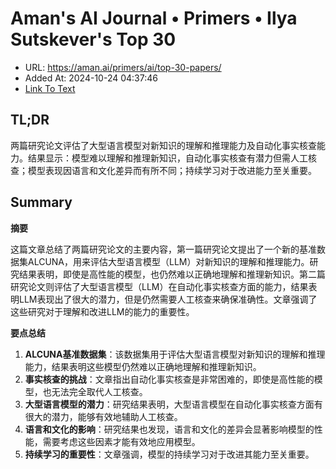 # Aman's AI Journal • Primers • Ilya Sutskever's Top 30
- URL: https://aman.ai/primers/ai/top-30-papers/
- Added At: 2024-10-24 04:37:46
- [Link To Text](2024-10-24-aman's-ai-journal-•-primers-•-ilya-sutskever's-top-30_raw.md)

## TL;DR
两篇研究论文评估了大型语言模型对新知识的理解和推理能力及自动化事实核查能力。结果显示：模型难以理解和推理新知识，自动化事实核查有潜力但需人工核查；模型表现因语言和文化差异而有所不同；持续学习对于改进能力至关重要。

## Summary
**摘要**

这篇文章总结了两篇研究论文的主要内容，第一篇研究论文提出了一个新的基准数据集ALCUNA，用来评估大型语言模型（LLM）对新知识的理解和推理能力。研究结果表明，即使是高性能的模型，也仍然难以正确地理解和推理新知识。第二篇研究论文则评估了大型语言模型（LLM）在自动化事实核查方面的能力，结果表明LLM表现出了很大的潜力，但是仍然需要人工核查来确保准确性。文章强调了这些研究对于理解和改进LLM的能力的重要性。

**要点总结**

1.  **ALCUNA基准数据集**：该数据集用于评估大型语言模型对新知识的理解和推理能力，结果表明这些模型仍然难以正确地理解和推理新知识。
2.  **事实核查的挑战**：文章指出自动化事实核查是非常困难的，即使是高性能的模型，也无法完全取代人工核查。
3.  **大型语言模型的潜力**：研究结果表明，大型语言模型在自动化事实核查方面有很大的潜力，能够有效地辅助人工核查。
4.  **语言和文化的影响**：研究结果也发现，语言和文化的差异会显著影响模型的性能，需要考虑这些因素才能有效地应用模型。
5.  **持续学习的重要性**：文章强调，模型的持续学习对于改进其能力至关重要。
